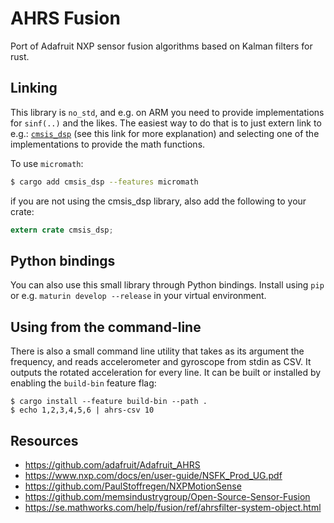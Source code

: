 # AHRS Fusion

Port of Adafruit NXP sensor fusion algorithms based on Kalman filters for rust.

## Linking

This library is `no_std`, and e.g. on ARM you need to provide implementations
for `sinf(..)` and the likes. The easiest way to do that is to just extern link
to e.g.: [`cmsis_dsp`](https://github.com/samcrow/cmsis_dsp.rs#basic-c-math-functions)
(see this link for more explanation) and selecting one of the implementations to
provide the math functions.

To use `micromath`:

```sh
$ cargo add cmsis_dsp --features micromath
```

if you are not using the cmsis_dsp library, also add the following to your
crate:

```rust
extern crate cmsis_dsp;
```
## Python bindings

You can also use this small library through Python bindings. Install using `pip`
or e.g. `maturin develop --release` in your virtual environment.

## Using from the command-line

There is also a small command line utility that takes as its argument the
frequency, and reads accelerometer and gyroscope from stdin as CSV. It outputs
the rotated acceleration for every line. It can be built or installed by
enabling the `build-bin` feature flag:

```
$ cargo install --feature build-bin --path .
$ echo 1,2,3,4,5,6 | ahrs-csv 10
```

## Resources

* https://github.com/adafruit/Adafruit_AHRS
* https://www.nxp.com/docs/en/user-guide/NSFK_Prod_UG.pdf
* https://github.com/PaulStoffregen/NXPMotionSense
* https://github.com/memsindustrygroup/Open-Source-Sensor-Fusion
* https://se.mathworks.com/help/fusion/ref/ahrsfilter-system-object.html
